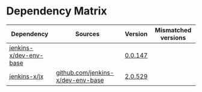 # Dependency Matrix

Dependency | Sources | Version | Mismatched versions
---------- | ------- | ------- | -------------------
[jenkins-x/dev-env-base](https://github.com/jenkins-x/dev-env-base) |  | [0.0.147](https://github.com/jenkins-x/dev-env-base/releases/tag/v0.0.147) | 
[jenkins-x/jx](https://github.com/jenkins-x/jx) | [github.com/jenkins-x/dev-env-base](https://github.com/jenkins-x/dev-env-base) | [2.0.529](https://github.com/jenkins-x/jx/releases/tag/v2.0.529) | 
